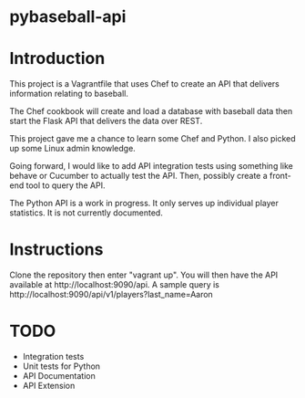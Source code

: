 # pybaseball-api

# Introduction

This project is a Vagrantfile that uses Chef to create an API that delivers information relating to baseball.  

The Chef cookbook will create and load a database with baseball data then start the Flask API that
delivers the data over REST.  

This project gave me a chance to learn some Chef and Python.  I also picked up some Linux admin knowledge.

Going forward, I would like to add API integration tests using something like behave or Cucumber to actually test the API.  Then, possibly create
a front-end tool to query the API.

The Python API is a work in progress.  It only serves up individual player statistics.  It
is not currently documented.

# Instructions

Clone the repository then enter "vagrant up".  You will then have the API available at http://localhost:9090/api.
A sample query is http://localhost:9090/api/v1/players?last_name=Aaron

# TODO
* Integration tests
* Unit tests for Python
* API Documentation
* API Extension
